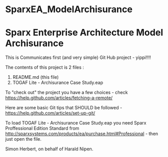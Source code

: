 # SparxEA_ModelArchisurance
Sparx Enterprise Architecture Model Archisurance
==============================================================
This is Communicates first (and very simple) Git Hub project - yippi!!!!

The contents of this project is 2 files :
  1) README.md (this file)
  2) TOGAF Lite - Archisurance Case Study.eap

To "check out" the project  you have a few choices - check https://help.github.com/articles/fetching-a-remote/ 

Here are some basic Git tips that SHOULD be followed - 
	https://help.github.com/articles/set-up-git/ 
	
To load TOGAF Lite - Archisurance Case Study.eap you need Sparx Proffessional Edition Standard
from http://sparxsystems.com/products/ea/purchase.html#Professional - then just open the file.
  
Simon Herbert, on behalf of Harald Nipen.
